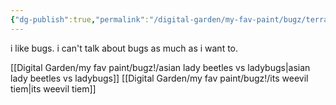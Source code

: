 ```yaml
---
{"dg-publish":true,"permalink":"/digital-garden/my-fav-paint/bugz/terrarium/"}
---
```




i like bugs. i can't talk about bugs as much as i want to. 

[[Digital Garden/my fav paint/bugz!/asian lady beetles vs ladybugs\|asian lady beetles vs ladybugs]]
[[Digital Garden/my fav paint/bugz!/its weevil tiem\|its weevil tiem]]

